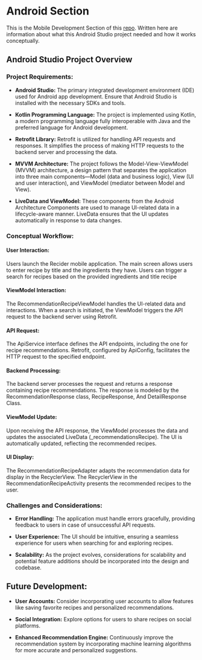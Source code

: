 # Android Section

This is the Mobile Development Section of this [repo](https://github.com/alwirihad/recider-apps). Written here are information about what this Android Studio project needed and how it works conceptually.

## Android Studio Project Overview

### Project Requirements:

- **Android Studio:** The primary integrated development environment (IDE) used for Android app development. Ensure that Android Studio is installed with the necessary SDKs and tools.

- **Kotlin Programming Language:** The project is implemented using Kotlin, a modern programming language fully interoperable with Java and the preferred language for Android development.

- **Retrofit Library:** Retrofit is utilized for handling API requests and responses. It simplifies the process of making HTTP requests to the backend server and processing the data.

- **MVVM Architecture:** The project follows the Model-View-ViewModel (MVVM) architecture, a design pattern that separates the application into three main components—Model (data and business logic), View (UI and user interaction), and ViewModel (mediator between Model and View).

- **LiveData and ViewModel:** These components from the Android Architecture Components are used to manage UI-related data in a lifecycle-aware manner. LiveData ensures that the UI updates automatically in response to data changes.

### Conceptual Workflow:

#### User Interaction:

Users launch the Recider mobile application. The main screen allows users to enter recipe by title and the ingredients they have. Users can trigger a search for recipes based on the provided ingredients and title recipe

#### ViewModel Interaction:

The RecommendationRecipeViewModel handles the UI-related data and interactions. When a search is initiated, the ViewModel triggers the API request to the backend server using Retrofit.

#### API Request:

The ApiService interface defines the API endpoints, including the one for recipe recommendations. Retrofit, configured by ApiConfig, facilitates the HTTP request to the specified endpoint.

#### Backend Processing:

The backend server processes the request and returns a response containing recipe recommendations. The response is modeled by the RecommendationResponse class, RecipeResponse, And DetailResponse Class.

#### ViewModel Update:

Upon receiving the API response, the ViewModel processes the data and updates the associated LiveData (_recommendationsRecipe). The UI is automatically updated, reflecting the recommended recipes.

#### UI Display:

The RecommendationRecipeAdapter adapts the recommendation data for display in the RecyclerView. The RecyclerView in the RecommendationRecipeActivity presents the recommended recipes to the user.

### Challenges and Considerations:

- **Error Handling:** The application must handle errors gracefully, providing feedback to users in case of unsuccessful API requests.

- **User Experience:** The UI should be intuitive, ensuring a seamless experience for users when searching for and exploring recipes.

- **Scalability:** As the project evolves, considerations for scalability and potential feature additions should be incorporated into the design and codebase.

## Future Development:

- **User Accounts:** Consider incorporating user accounts to allow features like saving favorite recipes and personalized recommendations.

- **Social Integration:** Explore options for users to share recipes on social platforms.

- **Enhanced Recommendation Engine:** Continuously improve the recommendation system by incorporating machine learning algorithms for more accurate and personalized suggestions.
